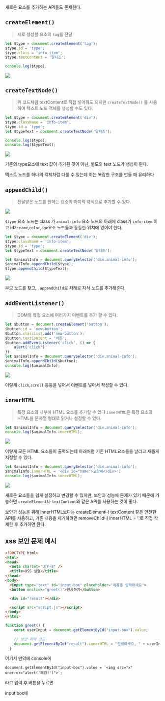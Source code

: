 새로운 요소를 추가하는 API들도 존재한다.

## `createElement()`
> 새로 생성할 요소의 `tag`를 전달

```js
let $type = document.createElement('tag');
$type.id = 'type';
$type.class = 'info-item';
$type.textContent = '말티즈';

console.log($type);
```
![](https://i.imgur.com/kdE2PI1.png)

## `createTextNode()`
> 위 코드처럼 textContent로 직접 넣어줘도 되지만
> `createTextNode()` 를 사용하여 텍스트 노드 객체를 생성할 수도 있다.

```js
let $type = document.createElement('div');
$type.className = 'info-item';
$type.id = 'type';
let $typeText = document.createTextNode('말티즈');

console.log($type);
console.log($typeText);
```
![](https://i.imgur.com/GUk7ag8.png)

기존의 type요소에 text 값이 추가된 것이 아닌, 별도의 text 노드가 생성이 된다.

텍스트 노드를 하나의 객체처럼 다룰 수 있는데 이는 복잡한 구조를 만들 때 유리하다

## `appendChild()`
> 전달받은 노드를 원하는 요소의 마지막 자식으로 추가할 수 있다.

![](https://i.imgur.com/tivT0Pp.png)

`$type` 요소 노드는 class 가 `animal-info` 요소 노드의 아래에 class가 `info-item` 이고 id가 `name`,`color`,`age`요소 노드들과 동등한 위치에 있어야 한다.

```js
let $type = document.createElement('div');
$type.className = 'info-item';
$type.id = 'type';
let $typeText = document.createTextNode('말티즈');

let $animalInfo = document.querySelector('div.animal-info');
$animalInfo.appendChild($type);
$type.appendChild($typeText);

```
![](https://i.imgur.com/gZob9RF.png)

부모 노드를 찾고, `.appendChild`로 차례로 자식 노드를 추가해준다.

## `addEventListener()`
> DOM의 특정 요소에 여러가지 이벤트를 추가 할 수 있다.

```js
let $button = document.createElement('button');
$button.id = 'new-button';
$button.classList.add('new-button');
$button.textContent = '버튼';
$button.addEventListener('click', () => {
    alert('click')
})
let $animalInfo = document.querySelector('div.animal-info');
$animalInfo.appendChild($button);
console.log($animalInfo);

```
![](https://i.imgur.com/cJDeic1.png)

이렇게 `click`,`scroll` 등등을 넣어서 이벤트를 넣어서 작성할 수 있다.

## `innerHTML`
> 특정 요소의 내부에 HTML 요소를 추가할 수 있다
> `innerHTML`은 특정 요소의 HTML을 문자열 형태로 읽거나 설정할 수 있다.

```js
let $animalInfo = document.querySelector('div.animal-info');
console.log($animalInfo.innerHTML);
```
![](https://i.imgur.com/Kgu9Qju.png)

이렇게 모든 HTML 요소들이 출력되는데 아래처럼 기존 HTML요소들을 날리고 새롭게 지정할 수 있다.
```js
let $animalInfo = document.querySelector('div.animal-info');
$animalInfo.innerHTML = '<div id="name">고양이</div>';
console.log($animalInfo.innerHTML);
```
![](https://i.imgur.com/RoeuPj1.png)

새로운 요소들을 쉽게 설정하고 변경할 수 있지만, 보안과 성능에 문제가 있기 때문에 가능하면 `createElement`나 `textContent`와 같은 API를 사용하는 것이 좋다.

보안과 성능을 위해 innerHTML보다는 createElement나 textContent 같은 안전한 API를 사용하고, 기존 내용을 제거하려면 removeChild나 innerHTML = ''로 직접 삭제한 후 추가하면 된다.

## xss 보안 문제 예시
```html
<!DOCTYPE html>
<html>
<head>
  <meta charset="UTF-8" />
  <title>XSS 실험</title>
</head>
<body>
  <input type="text" id="input-box" placeholder="이름을 입력하세요">
  <button onclick="greet()">인사하기</button>

  <div id="result"></div>

  <script src="script.js"></script>
</body>
</html>
```

```js
function greet() {
    const userInput = document.getElementById("input-box").value;
  
    // 보안 취약 코드
    document.getElementById("result").innerHTML = "안녕하세요, " + userInput + "님!";
  }
```

여기서 만약에 console에
```
document.getElementById("input-box").value = `<img src="x" onerror="alert('해킹!')">`;
```

라고 입력 후 버튼을 누르면

input box에 

